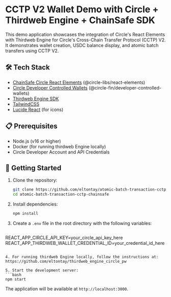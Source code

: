 # CCTP V2 Wallet Demo with Circle + Thirdweb Engine + ChainSafe SDK

This demo application showcases the integration of Circle's React Elements with Thirdweb Engine for Circle's Cross-Chain Transfer Protocol (CCTP) V2. It demonstrates wallet creation, USDC balance display, and atomic batch transfers using CCTP V2.

## 🛠️ Tech Stack

- [ChainSafe Circle React Elements](https://circle-react-elements.replit.app/?path=/docs/getting-started--docs) (@circle-libs/react-elements)
- [Circle Developer Controlled Wallets](https://developers.circle.com/developer/docs/developer-controlled-wallets) (@circle-fin/developer-controlled-wallets)
- [Thirdweb Engine SDK](https://thirdweb-engine.apidocumentation.com)
- [TailwindCSS](https://tailwindcss.com)
- [Lucide React](https://lucide.dev) (for icons)

## 📋 Prerequisites

- Node.js (v16 or higher)
- Docker (for running thirdweb Engine locally)
- Circle Developer Account and API Credentials

## 🚀 Getting Started
1. Clone the repository:
   ```bash
   git clone https://github.com/eltontay/atomic-batch-transaction-cctp-chainsafe.git
   cd atomic-batch-transaction-cctp-chainsafe
   ```

2. Install dependencies:
   ```bash
   npm install
   ```

3. Create a `.env` file in the root directory with the following variables:
   ```
REACT_APP_CIRCLE_API_KEY=your_circle_api_key_here
REACT_APP_THIRDWEB_WALLET_CREDENTIAL_ID=your_credential_id_here 
   ```

4. For running thirdweb Engine locally, follow the instructions at:
   https://github.com/eltontay/thirdweb_engine_circle_pw

5. Start the development server:
   ```bash
   npm start
   ```

The application will be available at `http://localhost:3000`.
